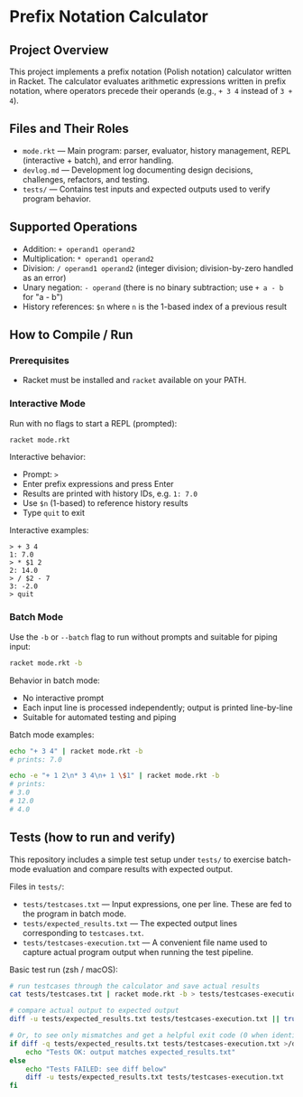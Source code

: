 # Prefix Notation Calculator

## Project Overview

This project implements a prefix notation (Polish notation) calculator written in Racket. The calculator evaluates arithmetic expressions written in prefix notation, where operators precede their operands (e.g., `+ 3 4` instead of `3 + 4`).

## Files and Their Roles

- `mode.rkt` — Main program: parser, evaluator, history management, REPL (interactive + batch), and error handling.
- `devlog.md` — Development log documenting design decisions, challenges, refactors, and testing.
- `tests/` — Contains test inputs and expected outputs used to verify program behavior.

## Supported Operations

- Addition: `+ operand1 operand2`
- Multiplication: `* operand1 operand2`
- Division: `/ operand1 operand2` (integer division; division-by-zero handled as an error)
- Unary negation: `- operand` (there is no binary subtraction; use `+ a - b` for "a - b")
- History references: `$n` where `n` is the 1-based index of a previous result

## How to Compile / Run

### Prerequisites

- Racket must be installed and `racket` available on your PATH.

### Interactive Mode

Run with no flags to start a REPL (prompted):

```bash
racket mode.rkt
```

Interactive behavior:

- Prompt: `> `
- Enter prefix expressions and press Enter
- Results are printed with history IDs, e.g. `1: 7.0`
- Use `$n` (1-based) to reference history results
- Type `quit` to exit

Interactive examples:

```
> + 3 4
1: 7.0
> * $1 2
2: 14.0
> / $2 - 7
3: -2.0
> quit
```

### Batch Mode

Use the `-b` or `--batch` flag to run without prompts and suitable for piping input:

```bash
racket mode.rkt -b
```

Behavior in batch mode:

- No interactive prompt
- Each input line is processed independently; output is printed line-by-line
- Suitable for automated testing and piping

Batch mode examples:

```bash
echo "+ 3 4" | racket mode.rkt -b
# prints: 7.0

echo -e "+ 1 2\n* 3 4\n+ 1 \$1" | racket mode.rkt -b
# prints:
# 3.0
# 12.0
# 4.0
```

## Tests (how to run and verify)

This repository includes a simple test setup under `tests/` to exercise batch-mode evaluation and compare results with expected output.

Files in `tests/`:

- `tests/testcases.txt` — Input expressions, one per line. These are fed to the program in batch mode.
- `tests/expected_results.txt` — The expected output lines corresponding to `testcases.txt`.
- `tests/testcases-execution.txt` — A convenient file name used to capture actual program output when running the test pipeline.

Basic test run (zsh / macOS):

```bash
# run testcases through the calculator and save actual results
cat tests/testcases.txt | racket mode.rkt -b > tests/testcases-execution.txt

# compare actual output to expected output
diff -u tests/expected_results.txt tests/testcases-execution.txt || true

# Or, to see only mismatches and get a helpful exit code (0 when identical):
if diff -q tests/expected_results.txt tests/testcases-execution.txt >/dev/null; then
	echo "Tests OK: output matches expected_results.txt"
else
	echo "Tests FAILED: see diff below"
	diff -u tests/expected_results.txt tests/testcases-execution.txt
fi
```






